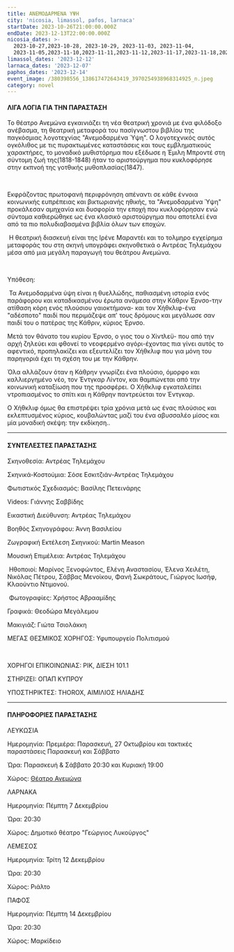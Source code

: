 ```yaml
---
title: ΑΝΕΜΟΔΑΡΜΕΝΑ ΥΨΗ
city: 'nicosia, limassol, pafos, larnaca'
startDate: 2023-10-26T21:00:00.000Z
endDate: 2023-12-13T22:00:00.000Z
nicosia_dates: >-
  2023-10-27,2023-10-28, 2023-10-29, 2023-11-03, 2023-11-04,
  2023-11-05,2023-11-10,2023-11-11,2023-11-12,2023-11-17,2023-11-18,2023-11-19,2023-11-24,2023-11-25,2023-11-26,2023-12-01,2023-12-02,2023-12-03
limassol_dates: '2023-12-12'
larnaca_dates: '2023-12-07'
paphos_dates: '2023-12-14'
event_image: /380398556_138617472643419_3970254938968314925_n.jpeg
category: novel
---
```


#### ΛΙΓΑ ΛΟΓΙΑ ΓΙΑ ΤΗΝ ΠΑΡΑΣΤΑΣΗ

Το θέατρο Ανεμώνα εγκαινιάζει τη νέα θεατρική χρονιά με ένα φιλόδοξο ανέβασμα, τη θεατρική μεταφορά του πασίγνωστου βιβλίου της παγκόσμιας λογοτεχνίας "Ανεμοδαρμένα Ύψη". Ο λογοτεχνικός αυτός ογκόλιθος με τις πυρακτωμένες καταστάσεις και τους εμβληματικούς χαρακτήρες, το μοναδικό μυθιστόρημα που εξέδωσε η Έμιλη Μπροντέ στη σύντομη ζωή της(1818-1848) ήταν το αριστούργημα που κυκλοφόρησε στην εκπνοή της γοτθικής μυθοπλασίας(1847).

 

Εκφράζοντας πρωτοφανή περιφρόνηση απέναντι σε κάθε έννοια κοινωνικής ευπρέπειας και βικτωριανής ηθικής, τα "Ανεμοδαρμένα Ύψη" προκάλεσαν αμηχανία και δυσφορία την εποχή που κυκλοφόρησαν ενώ σύντομα καθιερώθηκε ως ένα κλασικό αριστούργημα που αποτελεί
ένα από τα πιο πολυδιαβασμένα βιβλία όλων των εποχών.

 Η θεατρική διασκευή είναι της Ιρένε Μαραντέι και το τολμηρο εγχείρημα μεταφοράς του στη σκηνή υπογράφει σκηνοθετικά ο Αντρέας Τηλεμάχου μέσα από μια μεγάλη παραγωγή του θεάτρου Ανεμώνα.

 

Υπόθεση:

 Τα Ανεμοδαρμένα ύψη είναι η θυελλώδης, παθιασμένη ιστορία ενός παράφορου και καταδικασμένου έρωτα ανάμεσα στην Κάθριν Έρνσο-την ατίθαση κόρη ενός πλούσιου γαιοκτήμονα- και τον Χήθκλιφ-ένα "αδέσποτο" παιδί που περιμάζεψε απ' τους δρόμους και μεγάλωσε σαν παιδί του ο πατέρας της Κάθριν, κύριος Έρνσο.

Μετά τον θάνατο του κυρίου Έρνσο, ο γιος του ο Χίντλεϋ- που από την αρχή ζηλεύει και φθονεί το νεοφερμένο αγόρι-έχοντας πια γίνει αυτός το αφεντικό, προπηλακίζει και εξευτελίζει τον Χήθκλιφ που για μόνη του παρηγοριά έχει τη σχέση του με την Κάθρην.

Όλα αλλάζουν όταν η Κάθρην γνωρίζει ένα πλούσιο, όμορφο και καλλιεργημένο νέο, τον Έντγκαρ Λίντον, και θαμπώνεται από την κοινωνική καταξίωση που της προσφέρει. Ο Χήθκλιφ εγκαταλείπει ντροπιασμένος το σπίτι και η Κάθρην παντρεύεται τον Έντγκαρ.

Ο Χήθκλιφ όμως θα επιστρέψει τρία χρόνια μετά ως ένας πλούσιος και εκλεπτυσμένος κύριος, κουβαλώντας μαζί του ένα αβυσσαλέο μίσος και μία μοναδική σκέψη: την εκδίκηση..

***

#### ΣΥΝΤΕΛΕΣΤΕΣ ΠΑΡΑΣΤΑΣΗΣ

Σκηνοθεσία: Αντρέας Τηλεμάχου

Σκηνικά-Κοστούμια: Σόσε Εσκιτζιάν-Αντρέας Τηλεμάχου

Φωτιστικός Σχεδιασμός: Βασίλης Πετεινάρης

Videos: Γιάννης Σαββίδης

Εικαστική Διεύθυνση: Αντρέας Τηλεμάχου

Βοηθός Σκηνογράφου: Άννη Βασιλείου

Ζωγραφική Εκτέλεση Σκηνικού: Martin Meason

Μουσική Επιμέλεια: Αντρέας Τηλεμάχου

 Ηθοποιοί: Μαρίνος Ξενοφώντος, Ελένη Αναστασίου, Έλενα Χειλέτη, Νικόλας Πέτρου, Σάββας Μενοίκου, Φανή Σωκράτους, Γιώργος Ιωσήφ, Κλαούντιο Ντιμονού.

 Φωτογραφίες: Χρήστος Αβρααμίδης

Γραφικά: Θεοδώρα Μεγάλεμου

Μακιγιάζ: Γιώτα Τσιολάκκη

ΜΕΓΑΣ ΘΕΣΜΙΚΟΣ ΧΟΡΗΓΟΣ: Υφυπουργείο Πολιτισμού

 

ΧΟΡΗΓΟΙ ΕΠΙΚΟΙΝΩΝΙΑΣ: ΡΙΚ, ΔΙΕΣΗ 101.1

ΣΤΗΡΙΖΕΙ: ΟΠΑΠ ΚΥΠΡΟΥ

ΥΠΟΣΤΗΡΙΚΤΕΣ: THOROX, ΑΙΜΙΛΙΟΣ ΗΛΙΑΔΗΣ

***

#### ΠΛΗΡΟΦΟΡΙΕΣ ΠΑΡΑΣΤΑΣΗΣ

ΛΕΥΚΩΣΙΑ

Ημερομηνία:  Πρεμιέρα: Παρασκευή, 27 Οκτωβρίου και τακτικές παραστάσεις Παρασκευή και Σάββατο

Ώρα: Παρασκευή & Σάββατο 20:30 και Κυριακή 19:00

Χώρος: [Θέατρο Ανεμώνα](https://www.google.com/maps/place/%CE%98%CE%AD%CE%B1%CF%84%CF%81%CE%BF+%CE%91%CE%BD%CE%B5%CE%BC%CF%8E%CE%BD%CE%B1/@35.1186601,33.3779815,17z/data=!3m1!4b1!4m6!3m5!1s0x14de19e63630eb63:0xd339a4a6a9061ea8!8m2!3d35.1186557!4d33.3805564!16s%2Fg%2F11h3k6_pp1?entry=ttu)

ΛΑΡΝΑΚΑ

Ημερομηνία:  Πέμπτη 7 Δεκεμβρίου

Ώρα:  20:30 

Χώρος: Δημοτικό θέατρο "Γεώργιος Λυκούργος"

ΛΕΜΕΣΟΣ

Ημερομηνία:  Τρίτη 12 Δεκεμβρίου

Ώρα:  20:30 

Χώρος: Ριάλτο

ΠΑΦΟΣ

Ημερομηνία:  Πέμπτη 14 Δεκεμβρίου

Ώρα:  20:30 

Χώρος: Μαρκίδειο
